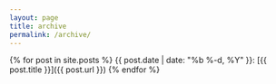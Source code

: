 ```yaml
---
layout: page
title: archive
permalink: /archive/
---
```

{% for post in site.posts %}
  {{ post.date | date: "%b %-d, %Y" }}: [{{ post.title }}]({{ post.url }})
{% endfor %}
